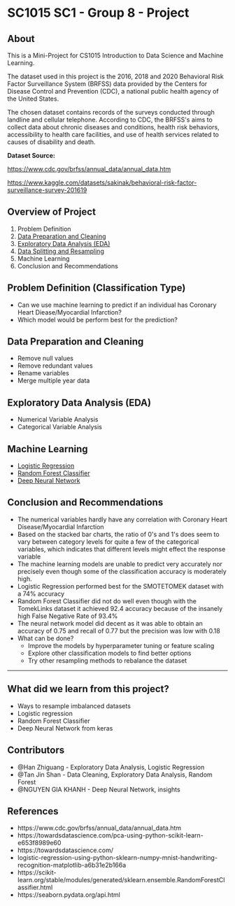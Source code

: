 # SC1015 SC1 - Group 8 - Project 

## About

This is a Mini-Project for CS1015 Introduction to Data Science and Machine Learning.

The dataset used in this project is the 2016, 2018 and 2020 Behavioral Risk Factor Surveillance System (BRFSS) data provided by the Centers for Disease Control and Prevention (CDC), a national public health agency of the United States. 

The chosen dataset contains records of the surveys conducted through landline and cellular telephone. According to CDC, the BRFSS's aims to collect data about chronic diseases and conditions, health risk behaviors, accessibility to health care facilities, and use of health services related to causes of disability and death.

<b> Dataset Source: </b> 

https://www.cdc.gov/brfss/annual_data/annual_data.htm 

https://www.kaggle.com/datasets/sakinak/behavioral-risk-factor-surveillance-survey-201619
  


<h2> Overview of Project </h2> 
  <ol>
    <li> Problem Definition </li> 
    <li> <a href="https://github.com/Shanzzzzz/SC1015_Mini_Project/blob/main/data_preparation_and_cleaning.ipynb"> Data Preparation and Cleaning </a> </li>
    <li> <a href="https://github.com/Shanzzzzz/SC1015_Mini_Project/blob/main/exploratory_data_analysis.ipynb"> Exploratory Data Analysis (EDA) </a> </li> 
    <li> <a href="https://github.com/Shanzzzzz/SC1015_Mini_Project/blob/main/data_splitting_and_resampling.ipynb"> Data Splitting and Resampling </a> </li>
    <li> Machine Learning  </li> 
    <li> Conclusion and Recommendations </li> 
  </ol>


## Problem Definition (Classification Type)

- Can we use machine learning to predict if an individual has Coronary Heart Diease/Myocardial Infarction?
- Which model would be perform best for the prediction?

## Data Preparation and Cleaning

<ul>
  <li>Remove null values</li>
  <li>Remove redundant values</li>
  <li>Rename variables</li>
  <li>Merge multiple year data</li>
</ul>

## Exploratory Data Analysis (EDA)

<ul>
  <li>Numerical Variable Analysis </li>
  <li>Categorical Variable Analysis </li>
</ul>

## Machine Learning

  <ul>
    <li> <a href="https://github.com/Shanzzzzz/SC1015_Mini_Project/blob/main/ML_logistic_regression.ipynb"> Logistic Regression </a> </li>
    <li> <a href="https://github.com/Shanzzzzz/SC1015_Mini_Project/blob/main/ML_random_forest_classifier.ipynb"> Random Forest Classifier </a> </li>
    <li> <a href="https://github.com/Shanzzzzz/SC1015_Mini_Project/blob/main/ML_deep_learning.ipynb"> Deep Neural Network </a> </li>
  </ul>

## Conclusion and Recommendations

<ul>
  <li>The numerical variables hardly have any correlation with Coronary Heart Disease/Myocardial Infarction</li>
  <li>Based on the stacked bar charts, the ratio of 0's and 1's does seem to vary between category levels for quite a few of the categorical variables, which indicates that different levels might effect the response variable</li>
  <li>The machine learning models are unable to predict very accurately nor precisely even though some of the classification accuracy is moderately high.</li>
  <li>Logistic Regression performed best for the SMOTETOMEK dataset with a 74% accuracy</li>
  <li>Random Forest Classifier did not do well even though with the TomekLinks dataset it achieved 92.4 accuracy because of the insanely high False Negative Rate of 93.4%</li>
  <li>The neural network model did decent as it was able to obtain an accuracy of 0.75 and recall of 0.77 but the precision was low with 0.18</li> 
  <li>What can be done?
    <ul>
      <li>Improve the models by hyperparameter tuning or feature scaling</li>
      <li>Explore other classification models to find better options</li>
      <li>Try other resampling methods to rebalance the dataset</li>
    </ul>
  </li>
</ul>


___

## What did we learn from this project?

<ul>
  <li>Ways to resample imbalanced datasets </li>
  <li>Logistic regression</li>
  <li>Random Forest Classifier</li>
  <li>Deep Neural Network from keras</li>
</ul>


## Contributors

- @Han Zhiguang - Exploratory Data Analysis, Logistic Regression
- @Tan Jin Shan - Data Cleaning, Exploratory Data Analysis, Random Forest
- @NGUYEN GIA KHANH - Deep Neural Network, insights


## References

<ul>
  <li>https://www.cdc.gov/brfss/annual_data/annual_data.htm</li>
  <li>https://towardsdatascience.com/pca-using-python-scikit-learn-e653f8989e60</li>
  <li>https://towardsdatascience.com/</li> <li>logistic-regression-using-python-sklearn-numpy-mnist-handwriting-recognition-matplotlib-a6b31e2b166a</li>
  <li>https://scikit-learn.org/stable/modules/generated/sklearn.ensemble.RandomForestClassifier.html</li>
  <li>https://seaborn.pydata.org/api.html</li>
</ul>